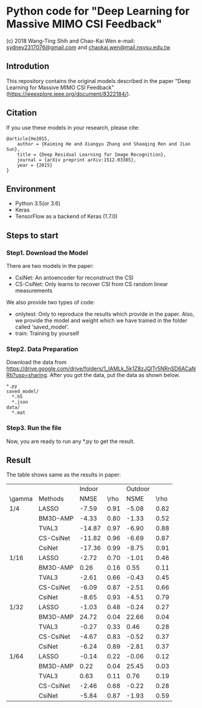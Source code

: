 # Python code for "Deep Learning for Massive MIMO CSI Feedback"
(c) 2018 Wang-Ting Shih and Chao-Kai Wen e-mail: sydney2317076@gmail.com and chaokai.wen@mail.nsysu.edu.tw

## Introdution
This repository contains the original models described in the paper "Deep Learning for Massive MIMO CSI Feedback" (https://ieeexplore.ieee.org/document/8322184/).

## Citation

If you use these models in your research, please cite:

	@article{He2015,
		author = {Kaiming He and Xiangyu Zhang and Shaoqing Ren and Jian Sun},
		title = {Deep Residual Learning for Image Recognition},
		journal = {arXiv preprint arXiv:1512.03385},
		year = {2015}
	}
## Environment
- Python 3.5(or 3.6)
- Keras
- TensorFlow as a backend of Keras (1.7.0)

## Steps to start

### Step1. Download the Model
There are two models in the paper:
- CsiNet: An antoencoder for reconstruct the CSI
- CS-CsiNet: Only learns to recover CSI from CS random linear measurements

We also provide two types of code:
- onlytest: Only to reproduce the results which provide in the paper. Also, we provide the model and weight which we have trained in the folder called 'saved_model'.
- train: Training by yourself

### Step2. Data Preparation
Download the data from https://drive.google.com/drive/folders/1_lAMLk_5k1Z8zJQlTr5NRnSD6ACaNRtj?usp=sharing. After you got the data, put the data as shown below.
```
*.py
saved_model/
  *.h5
  *.json
data/
  *.mat
```

### Step3. Run the file
Now, you are ready to run any *.py to get the result.

## Result
The table shows same as the results in paper:

<table>
   <tr>
      <td></td>
      <td></td>
      <td>Indoor</td>
      <td></td>
      <td>Outdoor</td>
      <td></td>
   </tr>
   <tr>
      <td>\gamma</td>
      <td>Methods</td>
      <td>NMSE</td>
      <td>\rho</td>
      <td>NSME</td>
      <td>\rho</td>
   </tr>
   <tr>
      <td>1/4</td>
      <td>LASSO</td>
      <td>-7.59</td>
      <td>0.91</td>
      <td>-5.08</td>
      <td>0.82</td>
   </tr>
   <tr>
      <td></td>
      <td>BM3D-AMP</td>
      <td>-4.33</td>
      <td>0.80</td>
      <td>-1.33</td>
      <td>0.52</td>
   </tr>
   <tr>
      <td></td>
      <td>TVAL3</td>
      <td>-14.87</td>
      <td>0.97</td>
      <td>-6.90</td>
      <td>0.88</td>
   </tr>
   <tr>
      <td></td>
      <td>CS-CsiNet</td>
      <td>-11.82</td>
      <td>0.96</td>
      <td>-6.69</td>
      <td>0.87</td>
   </tr>
   <tr>
      <td></td>
      <td>CsiNet</td>
      <td>-17.36</td>
      <td>0.99</td>
      <td>-8.75</td>
      <td>0.91</td>
   </tr>
   <tr>
      <td>1/16</td>
      <td>LASSO</td>
      <td>-2.72</td>
      <td>0.70</td>
      <td>-1.01</td>
      <td>0.46</td>
   </tr>
   <tr>
      <td></td>
      <td>BM3D-AMP</td>
      <td>0.26</td>
      <td>0.16</td>
      <td>0.55</td>
      <td>0.11</td>
   </tr>
   <tr>
      <td></td>
      <td>TVAL3</td>
      <td>-2.61</td>
      <td>0.66</td>
      <td>-0.43</td>
      <td>0.45</td>
   </tr>
   <tr>
      <td></td>
      <td>CS-CsiNet</td>
      <td>-6.09</td>
      <td>0.87</td>
      <td>-2.51</td>
      <td>0.66</td>
   </tr>
   <tr>
      <td></td>
      <td>CsiNet</td>
      <td>-8.65</td>
      <td>0.93</td>
      <td>-4.51</td>
      <td>0.79</td>
   </tr>
   <tr>
      <td>1/32</td>
      <td>LASSO</td>
      <td>-1.03</td>
      <td>0.48</td>
      <td>-0.24</td>
      <td>0.27</td>
   </tr>
   <tr>
      <td></td>
      <td>BM3D-AMP</td>
      <td>24.72</td>
      <td>0.04</td>
      <td>22.66</td>
      <td>0.04</td>
   </tr>
   <tr>
      <td></td>
      <td>TVAL3</td>
      <td>-0.27</td>
      <td>0.33</td>
      <td>0.46</td>
      <td>0.28</td>
   </tr>
   <tr>
      <td></td>
      <td>CS-CsiNet</td>
      <td>-4.67</td>
      <td>0.83</td>
      <td>-0.52</td>
      <td>0.37</td>
   </tr>
   <tr>
      <td></td>
      <td>CsiNet</td>
      <td>-6.24</td>
      <td>0.89</td>
      <td>-2.81</td>
      <td>0.37</td>
   </tr>
   <tr>
      <td>1/64</td>
      <td>LASSO</td>
      <td>-0.14</td>
      <td>0.22</td>
      <td>-0.06</td>
      <td>0.12</td>
   </tr>
   <tr>
      <td></td>
      <td>BM3D-AMP</td>
      <td>0.22</td>
      <td>0.04</td>
      <td>25.45</td>
      <td>0.03</td>
   </tr>
   <tr>
      <td></td>
      <td>TVAL3</td>
      <td>0.63</td>
      <td>0.11</td>
      <td>0.76</td>
      <td>0.19</td>
   </tr>
   <tr>
      <td></td>
      <td>CS-CsiNet</td>
      <td>-2.46</td>
      <td>0.68</td>
      <td>-0.22</td>
      <td>0.28</td>
   </tr>
   <tr>
      <td></td>
      <td>CsiNet</td>
      <td>-5.84</td>
      <td>0.87</td>
      <td>-1.93</td>
      <td>0.59</td>
   </tr>
</table>
